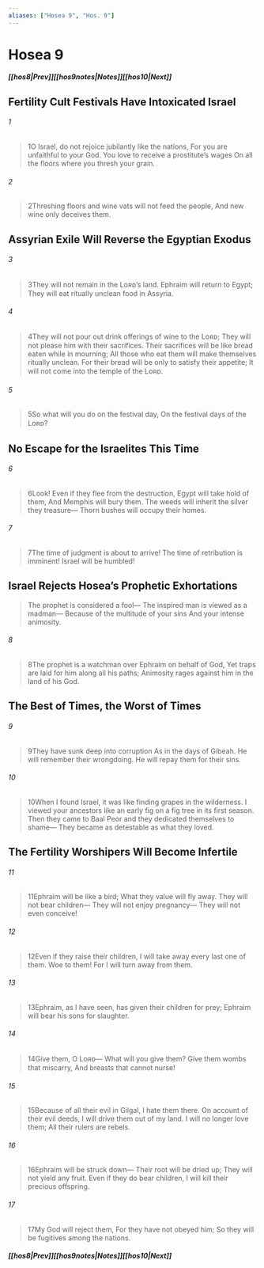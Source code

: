 ```yaml
---
aliases: ["Hosea 9", "Hos. 9"]
---
```

# Hosea 9
##### <span class=arrow-left></span>[[hos8|Prev]]<span class=navigation-separator></span>[[hos9notes|Notes]]<span class=navigation-separator></span>[[hos10|Next]]<span class=arrow-right></span>
## Fertility Cult Festivals Have Intoxicated Israel
###### 1
><span class=verse-first-poetry>1</span>O Israel, do not rejoice jubilantly like the nations,
>For you are unfaithful to your God.
>You love to receive a prostitute’s wages
>On all the floors where you thresh your grain.
###### 2
><span class=verse-body-poetry>2</span>Threshing floors and wine vats will not feed the people,
>And new wine only deceives them.
## Assyrian Exile Will Reverse the Egyptian Exodus
###### 3
><span class=verse-body-poetry>3</span>They will not remain in the Lᴏʀᴅ’s land.
>Ephraim will return to Egypt;
>They will eat ritually unclean food in Assyria.
###### 4
><span class=verse-body-poetry>4</span>They will not pour out drink offerings of wine to the Lᴏʀᴅ;
>They will not please him with their sacrifices.
>Their sacrifices will be like bread eaten while in mourning;
>All those who eat them will make themselves ritually unclean.
>For their bread will be only to satisfy their appetite;
>It will not come into the temple of the Lᴏʀᴅ.
###### 5
><span class=verse-body-poetry>5</span>So what will you do on the festival day,
>On the festival days of the Lᴏʀᴅ?
## No Escape for the Israelites This Time
###### 6
><span class=verse-body-poetry>6</span>Look! Even if they flee from the destruction,
>Egypt will take hold of them,
>And Memphis will bury them.
>The weeds will inherit the silver they treasure—
>Thorn bushes will occupy their homes.
<div class=paragraph-break></div>

###### 7
><span class=verse-first-poetry>7</span>The time of judgment is about to arrive!
>The time of retribution is imminent!
>Israel will be humbled!
## Israel Rejects Hosea’s Prophetic Exhortations
>The prophet is considered a fool—
>The inspired man is viewed as a madman—
>Because of the multitude of your sins
>And your intense animosity.
###### 8
><span class=verse-body-poetry>8</span>The prophet is a watchman over Ephraim on behalf of God,
>Yet traps are laid for him along all his paths;
>Animosity rages against him in the land of his God.
## The Best of Times, the Worst of Times
###### 9
><span class=verse-body-poetry>9</span>They have sunk deep into corruption
>As in the days of Gibeah.
>He will remember their wrongdoing.
>He will repay them for their sins.
<div class=paragraph-break></div>

###### 10
><span class=verse-first-poetry>10</span>When I found Israel, it was like finding grapes in the wilderness.
>I viewed your ancestors like an early fig on a fig tree in its first season.
>Then they came to Baal Peor and they dedicated themselves to shame—
>They became as detestable as what they loved.
## The Fertility Worshipers Will Become Infertile
###### 11
><span class=verse-body-poetry>11</span>Ephraim will be like a bird;
>What they value will fly away.
>They will not bear children—
>They will not enjoy pregnancy—
>They will not even conceive!
###### 12
><span class=verse-body-poetry>12</span>Even if they raise their children,
>I will take away every last one of them.
>Woe to them!
>For I will turn away from them.
###### 13
><span class=verse-body-poetry>13</span>Ephraim, as I have seen, has given their children for prey;
>Ephraim will bear his sons for slaughter.
###### 14
><span class=verse-body-poetry>14</span>Give them, O Lᴏʀᴅ—
>What will you give them?
>Give them wombs that miscarry,
>And breasts that cannot nurse!
<div class=paragraph-break></div>

###### 15
><span class=verse-first-poetry>15</span>Because of all their evil in Gilgal,
>I hate them there.
>On account of their evil deeds,
>I will drive them out of my land.
>I will no longer love them;
>All their rulers are rebels.
###### 16
><span class=verse-body-poetry>16</span>Ephraim will be struck down—
>Their root will be dried up;
>They will not yield any fruit.
>Even if they do bear children,
>I will kill their precious offspring.
###### 17
><span class=verse-body-poetry>17</span>My God will reject them,
>For they have not obeyed him;
>So they will be fugitives among the nations.
##### <span class=arrow-left></span>[[hos8|Prev]]<span class=navigation-separator></span>[[hos9notes|Notes]]<span class=navigation-separator></span>[[hos10|Next]]<span class=arrow-right></span>